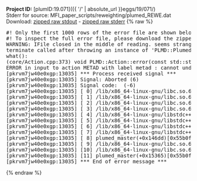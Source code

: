 **Project ID:** [plumID:19.071]({{ '/' | absolute_url }}eggs/19/071/)  
Stderr for source:  MFI_paper_scripts/reweighting/plumed_REWE.dat   
Download: [zipped raw stdout](plumed_REWE.dat.plumed_master.stdout.txt.zip) - [zipped raw stderr](plumed_REWE.dat.plumed_master.stderr.txt.zip) 
{% raw %}
<pre>
#! Only the first 1000 rows of the error file are shown below
#! To inspect the full error file, please download the zipped raw stderr file above
WARNING: IFile closed in the middle of reading. seems strange!
terminate called after throwing an instance of 'PLMD::Plumed::ExceptionError'
what():
(core/Action.cpp:373) void PLMD::Action::error(const std::string&) const
ERROR in input to action METAD with label metad : cannot understand the following words from the input line : REWEIGHTING_NGRID=200, REWEIGHTING_NHILLS=10
[pkrvm7jw40e0xgp:13035] *** Process received signal ***
[pkrvm7jw40e0xgp:13035] Signal: Aborted (6)
[pkrvm7jw40e0xgp:13035] Signal code:  (-6)
[pkrvm7jw40e0xgp:13035] [ 0] /lib/x86_64-linux-gnu/libc.so.6(+0x45330)[0x7f71bea45330]
[pkrvm7jw40e0xgp:13035] [ 1] /lib/x86_64-linux-gnu/libc.so.6(pthread_kill+0x11c)[0x7f71bea9eb2c]
[pkrvm7jw40e0xgp:13035] [ 2] /lib/x86_64-linux-gnu/libc.so.6(gsignal+0x1e)[0x7f71bea4527e]
[pkrvm7jw40e0xgp:13035] [ 3] /lib/x86_64-linux-gnu/libc.so.6(abort+0xdf)[0x7f71bea288ff]
[pkrvm7jw40e0xgp:13035] [ 4] /lib/x86_64-linux-gnu/libstdc++.so.6(+0xa5ff5)[0x7f71beea5ff5]
[pkrvm7jw40e0xgp:13035] [ 5] /lib/x86_64-linux-gnu/libstdc++.so.6(+0xbb0da)[0x7f71beebb0da]
[pkrvm7jw40e0xgp:13035] [ 6] /lib/x86_64-linux-gnu/libstdc++.so.6(_ZSt10unexpectedv+0x0)[0x7f71beea5a55]
[pkrvm7jw40e0xgp:13035] [ 7] /lib/x86_64-linux-gnu/libstdc++.so.6(+0xa5a6f)[0x7f71beea5a6f]
[pkrvm7jw40e0xgp:13035] [ 8] plumed_master(+0x146dd)[0x55b0f9d0d6dd]
[pkrvm7jw40e0xgp:13035] [ 9] /lib/x86_64-linux-gnu/libc.so.6(+0x2a1ca)[0x7f71bea2a1ca]
[pkrvm7jw40e0xgp:13035] [10] /lib/x86_64-linux-gnu/libc.so.6(__libc_start_main+0x8b)[0x7f71bea2a28b]
[pkrvm7jw40e0xgp:13035] [11] plumed_master(+0x15365)[0x55b0f9d0e365]
[pkrvm7jw40e0xgp:13035] *** End of error message ***
</pre>
{% endraw %}
